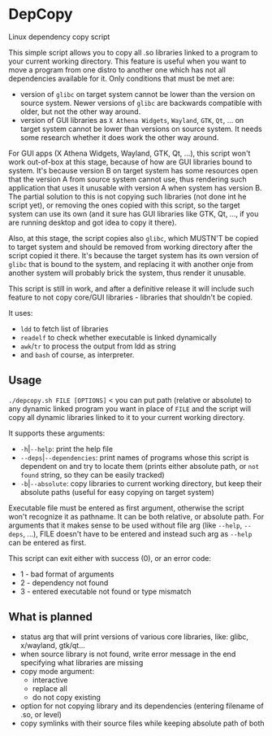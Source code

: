 # DepCopy
Linux dependency copy script

This simple script allows you to copy all .so libraries linked to a program to your current working directory. This feature is useful when you want to move a program from one distro to another one which has not all dependencies available for it.
Only conditions that must be met are: 
- version of `glibc` on target system cannot be lower than the version on source system. Newer versions of `glibc` are backwards compatible with older, but not the other way around.
- version of GUI libraries as `X Athena Widgets`, `Wayland`, `GTK`, `Qt`, ... on target system cannot be lower than versions on source system. It needs some research whether it does work the other way around. 

For GUI apps (X Athena Widgets, Wayland, GTK, Qt, ...), this script won't work out-of-box at this stage, because of how are GUI libraries bound to system. 
It's because version B on target system has some resources open that the version A from source system cannot use, thus rendering such application that uses it unusable with version A when system has version B.
The partial solution to this is not copying such libraries (not done int he script yet), or removing the ones copied with this script, so the target system can use its own (and it sure has GUI libraries like GTK, Qt, ..., if you are running desktop and got idea to copy it there).

Also, at this stage, the script copies also `glibc`, which MUSTN'T be copied to target system and should be removed from working directory after the script copied it there. It's because the target system has its own version of `glibc` that is bound to the system, and replacing it with another onje from another system will probably brick the system, thus render it unusable. 

This script is still in work, and after a definitive release it will include such feature to not copy core/GUI libraries - libraries that shouldn't be copied.

It uses: 
- `ldd` to fetch list of libraries
- `readelf` to check whether executable is linked dynamically
- `awk`/`tr` to process the output from ldd as string
-  and `bash` of course, as interpreter.

## Usage
`./depcopy.sh FILE [OPTIONS]` < you can put path (relative or absolute) to any dynamic linked program you want in place of `FILE` and the script will copy all dynamic libraries linked to it to your current working directory.

It supports these arguments:
- `-h`|`--help`: print the help file
- `--deps`|`--dependencies`: print names of programs whose this script is dependent on and try to locate them (prints either absolute path, or `not found` string, so they can be easily tracked)
- `-b`|`--absolute`: copy libraries to current working directory, but keep their absolute paths (useful for easy copying on target system)

Executable file must be entered as first argument, otherwise the script won't recognize it as pathname. It can be both relative, or absolute path.
For arguments that it makes sense to be used without file arg (like `--help`, `--deps`, ...), FILE doesn't have to be entered and instead such arg as `--help` can be entered as first.

This script can exit either with success (0), or an error code:
- 1 - bad format of arguments
- 2 - dependency not found
- 3 - entered executable not found or type mismatch

## What is planned
- status arg that will print versions of various core libraries, like: glibc, x/wayland, gtk/qt...
- when source library is not found, write error message in the end specifying what libraries are missing
- copy mode argument: 
	- interactive
	- replace all
	- do not copy existing
- option for not copying library and its dependencies (entering filename of .so, or level)
- copy symlinks with their source files while keeping absolute path of both
